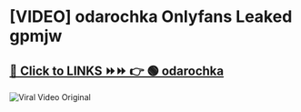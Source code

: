 
 # [VIDEO] odarochka Onlyfans Leaked gpmjw

## <h2><a href="https://clipsfans.com/odarochka&ref=git">🔗 Click to LINKS ⏩⏩ 👉 🟢 odarochka </a></h2>

<a href="https://clipsfans.com/odarochka&ref=git" rel="nofollow" data-target="animated-image.originalLink"><img src="https://i.ibb.co.com/xMMVF88/686577567.gif" alt="Viral Video Original" style="max-width: 100%; display: inline-block;" data-target="animated-image.originalImage"></a>

